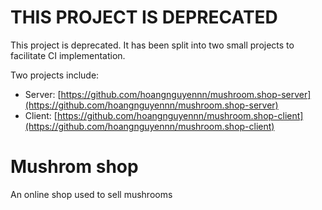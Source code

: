 # THIS PROJECT IS DEPRECATED

This project is deprecated. It has been split into two small projects to facilitate CI implementation.

Two projects include:

- Server: [https://github.com/hoangnguyennn/mushroom.shop-server](https://github.com/hoangnguyennn/mushroom.shop-server)
- Client: [https://github.com/hoangnguyennn/mushroom.shop-client](https://github.com/hoangnguyennn/mushroom.shop-client)

# Mushrom shop

An online shop used to sell mushrooms
